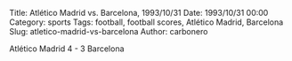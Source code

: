 Title: Atlético Madrid vs. Barcelona, 1993/10/31
Date: 1993/10/31 00:00
Category: sports
Tags: football, football scores, Atlético Madrid, Barcelona
Slug: atletico-madrid-vs-barcelona
Author: carbonero


Atlético Madrid 4 - 3 Barcelona
